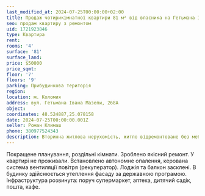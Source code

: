 ```yaml
---
last_modified_at: 2024-07-25T00:00:00+02:00
title: Продаж чотирикімнатної квартири 81 м² від власника на Гетьмана Івана Мазепи
seo: продам квартиру з ремонтом
uid: 1721923846
type: Квартира
rent:
rooms: '4'
surface: '81'
surface_land:
price: $50000
price_sqmt:
floor: '7'
floors: '9'
parking: Прибудинкова територія
region:
location: м. Коломия
address: вул. Гетьмана Івана Мазепи, 268А
object:
coordinates: 48.524887,25.078158
date: 2024-07-25T00:00:00.001Z
seller: Роман Климаш
phone: 380977524343
description: Вторинна житлова нерухомість, житло відремонтоване без меблів і техніки, придатне для проживання
---
```


Покращене планування, роздільні кімнати. Зроблено якісний ремонт. У квартирі не проживали. Встановлено автономне опалення, керована система вентиляції повітря (рекуператор).
Лоджія та балкон засклені. В будинку здійснюється утеплення фасаду за державною програмою. Інфраструктура розвинута: поруч супермаркет, аптека, дитячий садік, пошта, кафе.
